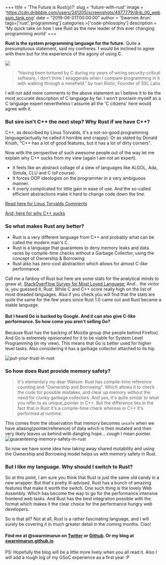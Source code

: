 +++
title = 'The Future is Rust(y)?'
slug = 'future-with-rust'
image = 'https://cdn.dribbble.com/users/241205/screenshots/4977779/drib_00_webasm_tank.png'
date = "2019-06-01T00:00:00"
author = 'Swarnim Arun'
tags=['rust','programming']
categories =['code-philosophy']
description = 'My quick take on how I see Rust as the new leader of this ever changing programming world'
+++

**Rust is the system programming language for the future.** Quite a presumptuous statement, said my confreres. I would be inclined to agree with them but for the experience of the agony of using C.

![](https://doc.rust-lang.org/nomicon/img/safeandunsafe.svg)

> “Having been tortured by C during my years of wiring security-critical software, I don’t think I exaggerate when I compare programming in it with walking through a minefield.”
by Ivan Ristic, Founder of SSL Labs

I will not add more comments to the above statement as I believe it to be the most accurate description of C language by far. I won't proclaim myself as a C language expert nevertheless I assume all the 'C citizens' here would agree with it.


### But sire isn't C++ the next step? Why Rust if we have C++?
C++, as described by Linus Torvalds, it's a not-so-good programming language(actually he called it horrible and crappy). Or as stated by Donald Knuth, "C++ has a lot of good features, but it has a lot of dirty corners".

Now with the perspective of such awesome people out of the way let me explain why C++ sucks from my view (again I am not an expert).

- It feels like an abstract collage of a slew of languages like ALGOL, Ada, Simula, CLU and C (of course). 
- It forces OOP ideologies on the programmer in a very ambiguous manner.
- It overly complicated for little gain in ease of use. And the so-called efficient abstractions make it hard to change code down the line.

[Read here for Linus Torvalds Comments](http://harmful.cat-v.org/software/c++/linus)

[And, here for why C++ sucks](https://news.ycombinator.com/item?id=11147031)


### So what makes Rust any better?
- Rust is a very different language from C++ and probably what can be called the modern man's C.
- Rust is a language that guarantees to deny memory leaks and data races by compile-time checks without a Garbage Collector, using the concept of Ownership & Borrowing.
- Rust also has zero-cost abstraction which allows for almost C-like performance.

Call me a fanboy of Rust but here are some stats for the analytical minds to gnaw at, 
[StackOverFlow Survey for Most Loved Language:](https://insights.stackoverflow.com/survey/2018#most-loved-dreaded-and-wanted) And... the victor is, you guessed it, Rust.
While C and C++ score really high on the list of most dreaded languages.
Also if you check you will find that the stats are quite the same for the few years since Rust 1.0 came out and Rust became a stable language.

#### But I heard Go is backed by Google. And it can also give C-like performance. So how come you aren't selling Go?
Because Rust has the backing of Mozilla group (the people behind Firefox). And Go is extremely opinionated for it to be viable for System Level Programming (in my view). This means that Go is better used for higher level tasks. Also considering it has a garbage collector attached to its hip.

![put-your-trust-in-rust](https://blog.mozilla.org/firefox/files/2017/03/Put-Your-Trust-in-Rust.png)

### So how does Rust provide memory safety?
> It's elementary my dear Watson.
Rust has compile-time reference counting and "Ownership and Borrowing". Which allows it to check the code for possible mistakes, and clear up memory without the need for clunky garbage collectors.
And yes, it's quite similar to what you refer to as unique_pointer in C++. But the difference lies in the fact that in Rust it's a compile-time check whereas in C++ it's performed at runtime.

This comes from the observation that memory becomes `unsafe` when we have aliasing(pointer/reference) of data which is then mutated and then very likely leaves us behind with dangling hope... *cough* I mean pointer.
![guaranteeing-memory-safety-in-rust](https://image.slidesharecdn.com/rustoverview-140913055618-phpapp02/95/guaranteeing-memory-safety-in-rust-13-638.jpg?cb=1410587857)

So now we have some idea how taking away shared mutability and using the Ownership and Borrowing model helps us with memory safety in Rust.


### But I like my language. Why should I switch to Rust?
So at this point, I am sure you think that Rust is just the same old candy in a new wrapper. But that's pretty ill-advised, Rust has a bunch of amazing features that make it worth the switch.
One such thing is the lovely Web Assembly. Which has become the way to go for the performance intensive frontend web tasks. And Rust has the best integration possible with the format which makes it the clear choice for the performance hungry web developers.


So is that all? Not at all, Rust is a rather fascinating language, and I will surely be covering it in much greater detail in the coming months. Ciao!

#### Find me at @swarnimarun on [Twitter](https://twitter.com/swarnimarun) or [Github](https://github.com/swarnimarun). Or my blog at [swarnimarun.github.io](https://swarnimarun.github.io)

PS: Hopefully the blog will be a little more lively when you all read it. Also I will add a rough log of my GSoC experience as a first year :P
